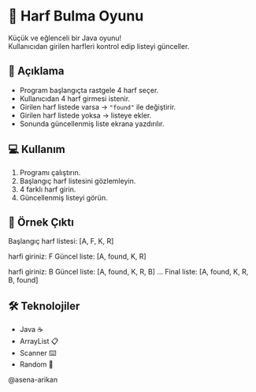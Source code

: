 # 🎯 Harf Bulma Oyunu

Küçük ve eğlenceli bir Java oyunu!  
Kullanıcıdan girilen harfleri kontrol edip listeyi günceller.

## 📝 Açıklama
- Program başlangıçta rastgele 4 harf seçer.
- Kullanıcıdan 4 harf girmesi istenir.
- Girilen harf listede varsa → `"found"` ile değiştirir.
- Girilen harf listede yoksa → listeye ekler.
- Sonunda güncellenmiş liste ekrana yazdırılır.

## 💻 Kullanım
1. Programı çalıştırın.
2. Başlangıç harf listesini gözlemleyin.
3. 4 farklı harf girin.
4. Güncellenmiş listeyi görün.

## 🔹 Örnek Çıktı
Başlangıç harf listesi: [A, F, K, R]

harfi giriniz: F
Güncel liste: [A, found, K, R]

harfi giriniz: B
Güncel liste: [A, found, K, R, B]
...
Final liste: [A, found, K, R, B, found]



## 🛠 Teknolojiler
- Java ☕
- ArrayList 📋
- Scanner ⌨️
- Random 🎲

@asena-arikan